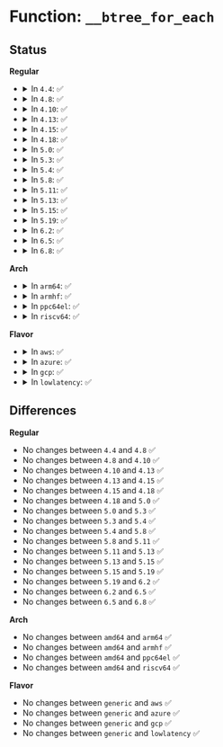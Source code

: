 # Function: <code>__btree_for_each</code>

## Status
<b>Regular</b>
<ul>
<li>
<details>
<summary>In <code>4.4</code>: ✅</summary>

```c
size_t __btree_for_each(struct btree_head *head, struct btree_geo *geo, long unsigned int *node, long unsigned int opaque, void (*func)(void *, long unsigned int, long unsigned int *, size_t, void *), void *func2, int reap, int height, size_t count);
```

**Collision:** Unique Static

**Inline:** No

**Transformation:** False

**Instances:**

```
In lib/btree.c (ffffffff81403930)
Location: lib/btree.c:676
Inline: False
Direct callers:
  - lib/btree.c:__btree_for_each
  - lib/btree.c:btree_visitor
  - lib/btree.c:btree_grim_visitor
```
**Symbols:**

```
ffffffff81403930-ffffffff81403a34: __btree_for_each (STB_LOCAL)
```
</details>
</li>
<li>
<details>
<summary>In <code>4.8</code>: ✅</summary>

```c
size_t __btree_for_each(struct btree_head *head, struct btree_geo *geo, long unsigned int *node, long unsigned int opaque, void (*func)(void *, long unsigned int, long unsigned int *, size_t, void *), void *func2, int reap, int height, size_t count);
```

**Collision:** Unique Static

**Inline:** No

**Transformation:** False

**Instances:**

```
In lib/btree.c (ffffffff8144b4d0)
Location: lib/btree.c:676
Inline: False
Direct callers:
  - lib/btree.c:btree_grim_visitor
  - lib/btree.c:btree_visitor
  - lib/btree.c:__btree_for_each
```
**Symbols:**

```
ffffffff8144b4d0-ffffffff8144b5da: __btree_for_each (STB_LOCAL)
```
</details>
</li>
<li>
<details>
<summary>In <code>4.10</code>: ✅</summary>

```c
size_t __btree_for_each(struct btree_head *head, struct btree_geo *geo, long unsigned int *node, long unsigned int opaque, void (*func)(void *, long unsigned int, long unsigned int *, size_t, void *), void *func2, int reap, int height, size_t count);
```

**Collision:** Unique Static

**Inline:** No

**Transformation:** False

**Instances:**

```
In lib/btree.c (ffffffff81469e90)
Location: lib/btree.c:676
Inline: False
Direct callers:
  - lib/btree.c:btree_grim_visitor
  - lib/btree.c:btree_visitor
  - lib/btree.c:__btree_for_each
```
**Symbols:**

```
ffffffff81469e90-ffffffff81469f9a: __btree_for_each (STB_LOCAL)
```
</details>
</li>
<li>
<details>
<summary>In <code>4.13</code>: ✅</summary>

```c
size_t __btree_for_each(struct btree_head *head, struct btree_geo *geo, long unsigned int *node, long unsigned int opaque, void (*func)(void *, long unsigned int, long unsigned int *, size_t, void *), void *func2, int reap, int height, size_t count);
```

**Collision:** Unique Static

**Inline:** No

**Transformation:** False

**Instances:**

```
In lib/btree.c (ffffffff8146f560)
Location: lib/btree.c:676
Inline: False
Direct callers:
  - lib/btree.c:btree_grim_visitor
  - lib/btree.c:btree_visitor
  - lib/btree.c:__btree_for_each
```
**Symbols:**

```
ffffffff8146f560-ffffffff8146f651: __btree_for_each (STB_LOCAL)
```
</details>
</li>
<li>
<details>
<summary>In <code>4.15</code>: ✅</summary>

```c
size_t __btree_for_each(struct btree_head *head, struct btree_geo *geo, long unsigned int *node, long unsigned int opaque, void (*func)(void *, long unsigned int, long unsigned int *, size_t, void *), void *func2, int reap, int height, size_t count);
```

**Collision:** Unique Static

**Inline:** No

**Transformation:** False

**Instances:**

```
In lib/btree.c (ffffffff8149bc70)
Location: lib/btree.c:676
Inline: False
Direct callers:
  - lib/btree.c:btree_grim_visitor
  - lib/btree.c:btree_visitor
  - lib/btree.c:__btree_for_each
```
**Symbols:**

```
ffffffff8149bc70-ffffffff8149bd63: __btree_for_each (STB_LOCAL)
```
</details>
</li>
<li>
<details>
<summary>In <code>4.18</code>: ✅</summary>

```c
size_t __btree_for_each(struct btree_head *head, struct btree_geo *geo, long unsigned int *node, long unsigned int opaque, void (*func)(void *, long unsigned int, long unsigned int *, size_t, void *), void *func2, int reap, int height, size_t count);
```

**Collision:** Unique Static

**Inline:** No

**Transformation:** False

**Instances:**

```
In lib/btree.c (ffffffff814d11e0)
Location: lib/btree.c:678
Inline: False
Direct callers:
  - lib/btree.c:btree_grim_visitor
  - lib/btree.c:btree_visitor
  - lib/btree.c:__btree_for_each
```
**Symbols:**

```
ffffffff814d11e0-ffffffff814d12e3: __btree_for_each (STB_LOCAL)
```
</details>
</li>
<li>
<details>
<summary>In <code>5.0</code>: ✅</summary>

```c
size_t __btree_for_each(struct btree_head *head, struct btree_geo *geo, long unsigned int *node, long unsigned int opaque, void (*func)(void *, long unsigned int, long unsigned int *, size_t, void *), void *func2, int reap, int height, size_t count);
```

**Collision:** Unique Static

**Inline:** No

**Transformation:** False

**Instances:**

```
In lib/btree.c (ffffffff814e5b10)
Location: lib/btree.c:678
Inline: False
Direct callers:
  - lib/btree.c:btree_grim_visitor
  - lib/btree.c:btree_visitor
  - lib/btree.c:__btree_for_each
```
**Symbols:**

```
ffffffff814e5b10-ffffffff814e5c13: __btree_for_each (STB_LOCAL)
```
</details>
</li>
<li>
<details>
<summary>In <code>5.3</code>: ✅</summary>

```c
size_t __btree_for_each(struct btree_head *head, struct btree_geo *geo, long unsigned int *node, long unsigned int opaque, void (*func)(void *, long unsigned int, long unsigned int *, size_t, void *), void *func2, int reap, int height, size_t count);
```

**Collision:** Unique Static

**Inline:** No

**Transformation:** False

**Instances:**

```
In lib/btree.c (ffffffff81512490)
Location: lib/btree.c:676
Inline: False
Direct callers:
  - lib/btree.c:btree_grim_visitor
  - lib/btree.c:btree_visitor
  - lib/btree.c:__btree_for_each
```
**Symbols:**

```
ffffffff81512490-ffffffff81512575: __btree_for_each (STB_LOCAL)
```
</details>
</li>
<li>
<details>
<summary>In <code>5.4</code>: ✅</summary>

```c
size_t __btree_for_each(struct btree_head *head, struct btree_geo *geo, long unsigned int *node, long unsigned int opaque, void (*func)(void *, long unsigned int, long unsigned int *, size_t, void *), void *func2, int reap, int height, size_t count);
```

**Collision:** Unique Static

**Inline:** No

**Transformation:** False

**Instances:**

```
In lib/btree.c (ffffffff81532ed0)
Location: lib/btree.c:676
Inline: False
Direct callers:
  - lib/btree.c:btree_grim_visitor
  - lib/btree.c:btree_visitor
  - lib/btree.c:__btree_for_each
```
**Symbols:**

```
ffffffff81532ed0-ffffffff81532fb5: __btree_for_each (STB_LOCAL)
```
</details>
</li>
<li>
<details>
<summary>In <code>5.8</code>: ✅</summary>

```c
size_t __btree_for_each(struct btree_head *head, struct btree_geo *geo, long unsigned int *node, long unsigned int opaque, void (*func)(void *, long unsigned int, long unsigned int *, size_t, void *), void *func2, int reap, int height, size_t count);
```

**Collision:** Unique Static

**Inline:** No

**Transformation:** False

**Instances:**

```
In lib/btree.c (ffffffff81596d40)
Location: lib/btree.c:676
Inline: False
Direct callers:
  - lib/btree.c:btree_grim_visitor
  - lib/btree.c:btree_visitor
  - lib/btree.c:__btree_for_each
```
**Symbols:**

```
ffffffff81596d40-ffffffff81596e24: __btree_for_each (STB_LOCAL)
```
</details>
</li>
<li>
<details>
<summary>In <code>5.11</code>: ✅</summary>

```c
size_t __btree_for_each(struct btree_head *head, struct btree_geo *geo, long unsigned int *node, long unsigned int opaque, void (*func)(void *, long unsigned int, long unsigned int *, size_t, void *), void *func2, int reap, int height, size_t count);
```

**Collision:** Unique Static

**Inline:** No

**Transformation:** False

**Instances:**

```
In lib/btree.c (ffffffff815b2760)
Location: lib/btree.c:676
Inline: False
Direct callers:
  - lib/btree.c:btree_grim_visitor
  - lib/btree.c:btree_visitor
  - lib/btree.c:__btree_for_each
```
**Symbols:**

```
ffffffff815b2760-ffffffff815b2844: __btree_for_each (STB_LOCAL)
```
</details>
</li>
<li>
<details>
<summary>In <code>5.13</code>: ✅</summary>

```c
size_t __btree_for_each(struct btree_head *head, struct btree_geo *geo, long unsigned int *node, long unsigned int opaque, void (*func)(void *, long unsigned int, long unsigned int *, size_t, void *), void *func2, int reap, int height, size_t count);
```

**Collision:** Unique Static

**Inline:** No

**Transformation:** False

**Instances:**

```
In lib/btree.c (ffffffff815bd5e0)
Location: lib/btree.c:676
Inline: False
Direct callers:
  - lib/btree.c:btree_grim_visitor
  - lib/btree.c:btree_visitor
  - lib/btree.c:__btree_for_each
```
**Symbols:**

```
ffffffff815bd5e0-ffffffff815bd6c4: __btree_for_each (STB_LOCAL)
```
</details>
</li>
<li>
<details>
<summary>In <code>5.15</code>: ✅</summary>

```c
size_t __btree_for_each(struct btree_head *head, struct btree_geo *geo, long unsigned int *node, long unsigned int opaque, void (*func)(void *, long unsigned int, long unsigned int *, size_t, void *), void *func2, int reap, int height, size_t count);
```

**Collision:** Unique Static

**Inline:** No

**Transformation:** False

**Instances:**

```
In lib/btree.c (ffffffff81624980)
Location: lib/btree.c:676
Inline: False
Direct callers:
  - lib/btree.c:btree_grim_visitor
  - lib/btree.c:btree_visitor
  - lib/btree.c:__btree_for_each
```
**Symbols:**

```
ffffffff81624980-ffffffff81624a64: __btree_for_each (STB_LOCAL)
```
</details>
</li>
<li>
<details>
<summary>In <code>5.19</code>: ✅</summary>

```c
size_t __btree_for_each(struct btree_head *head, struct btree_geo *geo, long unsigned int *node, long unsigned int opaque, void (*func)(void *, long unsigned int, long unsigned int *, size_t, void *), void *func2, int reap, int height, size_t count);
```

**Collision:** Unique Static

**Inline:** No

**Transformation:** False

**Instances:**

```
In lib/btree.c (ffffffff816f50f0)
Location: lib/btree.c:676
Inline: False
Direct callers:
  - lib/btree.c:btree_grim_visitor
  - lib/btree.c:btree_visitor
  - lib/btree.c:__btree_for_each
```
**Symbols:**

```
ffffffff816f50f0-ffffffff816f51e4: __btree_for_each (STB_LOCAL)
```
</details>
</li>
<li>
<details>
<summary>In <code>6.2</code>: ✅</summary>

```c
size_t __btree_for_each(struct btree_head *head, struct btree_geo *geo, long unsigned int *node, long unsigned int opaque, void (*func)(void *, long unsigned int, long unsigned int *, size_t, void *), void *func2, int reap, int height, size_t count);
```

**Collision:** Unique Static

**Inline:** No

**Transformation:** False

**Instances:**

```
In lib/btree.c (ffffffff817e73f0)
Location: lib/btree.c:672
Inline: False
Direct callers:
  - lib/btree.c:btree_grim_visitor
  - lib/btree.c:btree_visitor
  - lib/btree.c:__btree_for_each
```
**Symbols:**

```
ffffffff817e73f0-ffffffff817e74e4: __btree_for_each (STB_LOCAL)
```
</details>
</li>
<li>
<details>
<summary>In <code>6.5</code>: ✅</summary>

```c
size_t __btree_for_each(struct btree_head *head, struct btree_geo *geo, long unsigned int *node, long unsigned int opaque, void (*func)(void *, long unsigned int, long unsigned int *, size_t, void *), void *func2, int reap, int height, size_t count);
```

**Collision:** Unique Static

**Inline:** No

**Transformation:** False

**Instances:**

```
In lib/btree.c (ffffffff81827410)
Location: lib/btree.c:672
Inline: False
Direct callers:
  - lib/btree.c:btree_grim_visitor
  - lib/btree.c:btree_visitor
  - lib/btree.c:__btree_for_each
```
**Symbols:**

```
ffffffff81827410-ffffffff81827504: __btree_for_each (STB_LOCAL)
```
</details>
</li>
<li>
<details>
<summary>In <code>6.8</code>: ✅</summary>

```c
size_t __btree_for_each(struct btree_head *head, struct btree_geo *geo, long unsigned int *node, long unsigned int opaque, void (*func)(void *, long unsigned int, long unsigned int *, size_t, void *), void *func2, int reap, int height, size_t count);
```

**Collision:** Unique Static

**Inline:** No

**Transformation:** False

**Instances:**

```
In lib/btree.c (ffffffff81878e20)
Location: lib/btree.c:672
Inline: False
Direct callers:
  - lib/btree.c:btree_grim_visitor
  - lib/btree.c:btree_visitor
  - lib/btree.c:__btree_for_each
```
**Symbols:**

```
ffffffff81878e20-ffffffff81878f14: __btree_for_each (STB_LOCAL)
```
</details>
</li>
</ul>
<b>Arch</b>
<ul>
<li>
<details>
<summary>In <code>arm64</code>: ✅</summary>

```c
size_t __btree_for_each(struct btree_head *head, struct btree_geo *geo, long unsigned int *node, long unsigned int opaque, void (*func)(void *, long unsigned int, long unsigned int *, size_t, void *), void *func2, int reap, int height, size_t count);
```

**Collision:** Unique Static

**Inline:** No

**Transformation:** False

**Instances:**

```
In lib/btree.c (ffff80001063f650)
Location: lib/btree.c:676
Inline: False
Direct callers:
  - lib/btree.c:btree_grim_visitor
  - lib/btree.c:btree_visitor
  - lib/btree.c:__btree_for_each
```
**Symbols:**

```
ffff80001063f650-ffff80001063f77c: __btree_for_each (STB_LOCAL)
```
</details>
</li>
<li>
<details>
<summary>In <code>armhf</code>: ✅</summary>

```c
size_t __btree_for_each(struct btree_head *head, struct btree_geo *geo, long unsigned int *node, long unsigned int opaque, void (*func)(void *, long unsigned int, long unsigned int *, size_t, void *), void *func2, int reap, int height, size_t count);
```

**Collision:** Unique Static

**Inline:** No

**Transformation:** False

**Instances:**

```
In lib/btree.c (c07e4f20)
Location: lib/btree.c:676
Inline: False
Direct callers:
  - lib/btree.c:btree_grim_visitor
  - lib/btree.c:btree_visitor
  - lib/btree.c:__btree_for_each
```
**Symbols:**

```
c07e4f20-c07e5028: __btree_for_each (STB_LOCAL)
```
</details>
</li>
<li>
<details>
<summary>In <code>ppc64el</code>: ✅</summary>

```c
size_t __btree_for_each(struct btree_head *head, struct btree_geo *geo, long unsigned int *node, long unsigned int opaque, void (*func)(void *, long unsigned int, long unsigned int *, size_t, void *), void *func2, int reap, int height, size_t count);
```

**Collision:** Unique Static

**Inline:** No

**Transformation:** False

**Instances:**

```
In lib/btree.c (c0000000007e92d0)
Location: lib/btree.c:676
Inline: False
Direct callers:
  - lib/btree.c:btree_grim_visitor
  - lib/btree.c:btree_visitor
  - lib/btree.c:__btree_for_each
```
**Symbols:**

```
c0000000007e92d0-c0000000007e947c: __btree_for_each (STB_LOCAL)
```
</details>
</li>
<li>
<details>
<summary>In <code>riscv64</code>: ✅</summary>

```c
size_t __btree_for_each(struct btree_head *head, struct btree_geo *geo, long unsigned int *node, long unsigned int opaque, void (*func)(void *, long unsigned int, long unsigned int *, size_t, void *), void *func2, int reap, int height, size_t count);
```

**Collision:** Unique Static

**Inline:** No

**Transformation:** False

**Instances:**

```
In lib/btree.c (ffffffe00046c3cc)
Location: lib/btree.c:676
Inline: False
Direct callers:
  - lib/btree.c:btree_grim_visitor
  - lib/btree.c:btree_visitor
  - lib/btree.c:__btree_for_each
```
**Symbols:**

```
ffffffe00046c3cc-ffffffe00046c49c: __btree_for_each (STB_LOCAL)
```
</details>
</li>
</ul>
<b>Flavor</b>
<ul>
<li>
<details>
<summary>In <code>aws</code>: ✅</summary>

```c
size_t __btree_for_each(struct btree_head *head, struct btree_geo *geo, long unsigned int *node, long unsigned int opaque, void (*func)(void *, long unsigned int, long unsigned int *, size_t, void *), void *func2, int reap, int height, size_t count);
```

**Collision:** Unique Static

**Inline:** No

**Transformation:** False

**Instances:**

```
In lib/btree.c (ffffffff8152b4b0)
Location: lib/btree.c:676
Inline: False
Direct callers:
  - lib/btree.c:btree_grim_visitor
  - lib/btree.c:btree_visitor
  - lib/btree.c:__btree_for_each
```
**Symbols:**

```
ffffffff8152b4b0-ffffffff8152b595: __btree_for_each (STB_LOCAL)
```
</details>
</li>
<li>
<details>
<summary>In <code>azure</code>: ✅</summary>

```c
size_t __btree_for_each(struct btree_head *head, struct btree_geo *geo, long unsigned int *node, long unsigned int opaque, void (*func)(void *, long unsigned int, long unsigned int *, size_t, void *), void *func2, int reap, int height, size_t count);
```

**Collision:** Unique Static

**Inline:** No

**Transformation:** False

**Instances:**

```
In lib/btree.c (ffffffff8151b790)
Location: lib/btree.c:676
Inline: False
Direct callers:
  - lib/btree.c:btree_grim_visitor
  - lib/btree.c:btree_visitor
  - lib/btree.c:__btree_for_each
```
**Symbols:**

```
ffffffff8151b790-ffffffff8151b875: __btree_for_each (STB_LOCAL)
```
</details>
</li>
<li>
<details>
<summary>In <code>gcp</code>: ✅</summary>

```c
size_t __btree_for_each(struct btree_head *head, struct btree_geo *geo, long unsigned int *node, long unsigned int opaque, void (*func)(void *, long unsigned int, long unsigned int *, size_t, void *), void *func2, int reap, int height, size_t count);
```

**Collision:** Unique Static

**Inline:** No

**Transformation:** False

**Instances:**

```
In lib/btree.c (ffffffff81527540)
Location: lib/btree.c:676
Inline: False
Direct callers:
  - lib/btree.c:btree_grim_visitor
  - lib/btree.c:btree_visitor
  - lib/btree.c:__btree_for_each
```
**Symbols:**

```
ffffffff81527540-ffffffff81527625: __btree_for_each (STB_LOCAL)
```
</details>
</li>
<li>
<details>
<summary>In <code>lowlatency</code>: ✅</summary>

```c
size_t __btree_for_each(struct btree_head *head, struct btree_geo *geo, long unsigned int *node, long unsigned int opaque, void (*func)(void *, long unsigned int, long unsigned int *, size_t, void *), void *func2, int reap, int height, size_t count);
```

**Collision:** Unique Static

**Inline:** No

**Transformation:** False

**Instances:**

```
In lib/btree.c (ffffffff81540f20)
Location: lib/btree.c:676
Inline: False
Direct callers:
  - lib/btree.c:btree_grim_visitor
  - lib/btree.c:btree_visitor
  - lib/btree.c:__btree_for_each
```
**Symbols:**

```
ffffffff81540f20-ffffffff81541005: __btree_for_each (STB_LOCAL)
```
</details>
</li>
</ul>

## Differences
<b>Regular</b>
<ul>
<li>
No changes between <code>4.4</code> and <code>4.8</code> ✅
</li>
<li>
No changes between <code>4.8</code> and <code>4.10</code> ✅
</li>
<li>
No changes between <code>4.10</code> and <code>4.13</code> ✅
</li>
<li>
No changes between <code>4.13</code> and <code>4.15</code> ✅
</li>
<li>
No changes between <code>4.15</code> and <code>4.18</code> ✅
</li>
<li>
No changes between <code>4.18</code> and <code>5.0</code> ✅
</li>
<li>
No changes between <code>5.0</code> and <code>5.3</code> ✅
</li>
<li>
No changes between <code>5.3</code> and <code>5.4</code> ✅
</li>
<li>
No changes between <code>5.4</code> and <code>5.8</code> ✅
</li>
<li>
No changes between <code>5.8</code> and <code>5.11</code> ✅
</li>
<li>
No changes between <code>5.11</code> and <code>5.13</code> ✅
</li>
<li>
No changes between <code>5.13</code> and <code>5.15</code> ✅
</li>
<li>
No changes between <code>5.15</code> and <code>5.19</code> ✅
</li>
<li>
No changes between <code>5.19</code> and <code>6.2</code> ✅
</li>
<li>
No changes between <code>6.2</code> and <code>6.5</code> ✅
</li>
<li>
No changes between <code>6.5</code> and <code>6.8</code> ✅
</li>
</ul>
<b>Arch</b>
<ul>
<li>
No changes between <code>amd64</code> and <code>arm64</code> ✅
</li>
<li>
No changes between <code>amd64</code> and <code>armhf</code> ✅
</li>
<li>
No changes between <code>amd64</code> and <code>ppc64el</code> ✅
</li>
<li>
No changes between <code>amd64</code> and <code>riscv64</code> ✅
</li>
</ul>
<b>Flavor</b>
<ul>
<li>
No changes between <code>generic</code> and <code>aws</code> ✅
</li>
<li>
No changes between <code>generic</code> and <code>azure</code> ✅
</li>
<li>
No changes between <code>generic</code> and <code>gcp</code> ✅
</li>
<li>
No changes between <code>generic</code> and <code>lowlatency</code> ✅
</li>
</ul>
